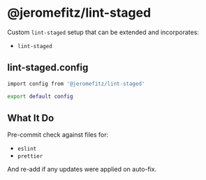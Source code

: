 # @jeromefitz/lint-staged

Custom `lint-staged` setup that can be extended and incorporates:

- `lint-staged`

## lint-staged.config

```sh
import config from '@jeromefitz/lint-staged'

export default config
```

## What It Do

Pre-commit check against files for:

- `eslint`
- `prettier`

And re-add if any updates were applied on auto-fix.
